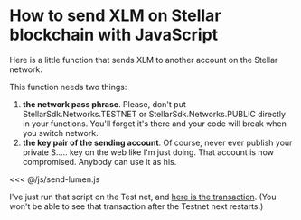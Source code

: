 # How to send XLM on Stellar blockchain with JavaScript

Here is a little function that sends XLM to another account on the Stellar network.

This function needs two things:
  1. **the network pass phrase**. Please, don't put StellarSdk.Networks.TESTNET or StellarSdk.Networks.PUBLIC directly 
  in your functions. You'll forget it's there and your code will break when you switch network.
  1. **the key pair of the sending account**. Of course, never ever publish your private S..... key on the web like I'm just doing. That account is now compromised. Anybody can use it as his.

<<< @/js/send-lumen.js

I've just run that script on the Test net, and [here is the transaction](https://stellar.expert/explorer/testnet/tx/1b32a28a27e7be5c014067e1811ddecb0a8ea8a75031ef925dc29280846acf0b).
(You won't be able to see that transaction after the Testnet next restarts.)
